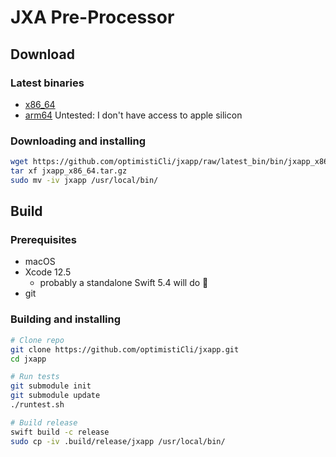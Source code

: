 # JXA Pre-Processor

## Download
### Latest binaries
  * [x86_64](https://github.com/optimistiCli/jxapp/raw/latest_bin/bin/jxapp_1.0.0_x86_64.tar.gz)
  * [arm64](https://github.com/optimistiCli/jxapp/raw/latest_bin/bin/jxapp_1.0.0_arm64.tar.gz) Untested: I don't have access to apple silicon

### Downloading and installing
```bash
wget https://github.com/optimistiCli/jxapp/raw/latest_bin/bin/jxapp_x86_64.tar.gz
tar xf jxapp_x86_64.tar.gz
sudo mv -iv jxapp /usr/local/bin/
```

## Build

### Prerequisites
  * macOS
  * Xcode 12.5 
    * probably a standalone Swift 5.4 will do &#x1F937;
  * git

### Building and installing
```bash
# Clone repo
git clone https://github.com/optimistiCli/jxapp.git
cd jxapp

# Run tests
git submodule init
git submodule update
./runtest.sh

# Build release
swift build -c release
sudo cp -iv .build/release/jxapp /usr/local/bin/
```

